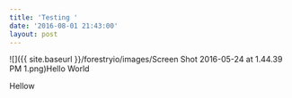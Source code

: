 ```yaml
---
title: 'Testing '
date: '2016-08-01 21:43:00'
layout: post
---
```

![]({{ site.baseurl }}/forestryio/images/Screen Shot 2016-05-24 at 1.44.39 PM 1.png)Hello World

Hellow 